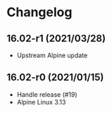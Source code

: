 # Changelog

## 16.02-r1 (2021/03/28)

* Upstream Alpine update

## 16.02-r0 (2021/01/15)

* Handle release (#19)
* Alpine Linux 3.13
